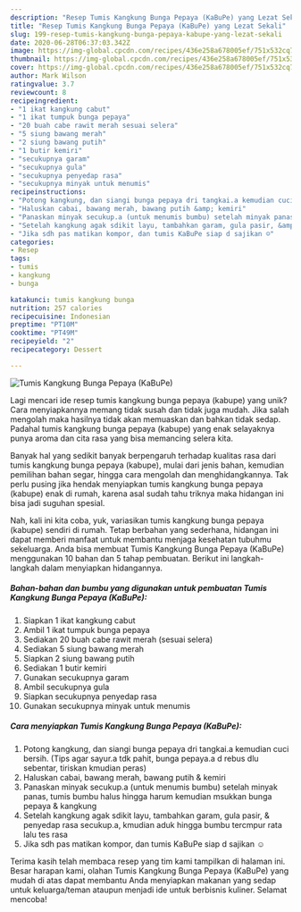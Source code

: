 ```yaml
---
description: "Resep Tumis Kangkung Bunga Pepaya (KaBuPe) yang Lezat Sekali"
title: "Resep Tumis Kangkung Bunga Pepaya (KaBuPe) yang Lezat Sekali"
slug: 199-resep-tumis-kangkung-bunga-pepaya-kabupe-yang-lezat-sekali
date: 2020-06-28T06:37:03.342Z
image: https://img-global.cpcdn.com/recipes/436e258a678005ef/751x532cq70/tumis-kangkung-bunga-pepaya-kabupe-foto-resep-utama.jpg
thumbnail: https://img-global.cpcdn.com/recipes/436e258a678005ef/751x532cq70/tumis-kangkung-bunga-pepaya-kabupe-foto-resep-utama.jpg
cover: https://img-global.cpcdn.com/recipes/436e258a678005ef/751x532cq70/tumis-kangkung-bunga-pepaya-kabupe-foto-resep-utama.jpg
author: Mark Wilson
ratingvalue: 3.7
reviewcount: 8
recipeingredient:
- "1 ikat kangkung cabut"
- "1 ikat tumpuk bunga pepaya"
- "20 buah cabe rawit merah sesuai selera"
- "5 siung bawang merah"
- "2 siung bawang putih"
- "1 butir kemiri"
- "secukupnya garam"
- "secukupnya gula"
- "secukupnya penyedap rasa"
- "secukupnya minyak untuk menumis"
recipeinstructions:
- "Potong kangkung, dan siangi bunga pepaya dri tangkai.a kemudian cuci bersih. (Tips agar sayur.a tdk pahit, bunga pepaya.a d rebus dlu sebentar, tiriskan kmudian peras)"
- "Haluskan cabai, bawang merah, bawang putih &amp; kemiri"
- "Panaskan minyak secukup.a (untuk menumis bumbu) setelah minyak panas, tumis bumbu halus hingga harum kemudian msukkan bunga pepaya &amp; kangkung"
- "Setelah kangkung agak sdikit layu, tambahkan garam, gula pasir, &amp; penyedap rasa secukup.a, kmudian aduk hingga bumbu tercmpur rata lalu tes rasa"
- "Jika sdh pas matikan kompor, dan tumis KaBuPe siap d sajikan ☺"
categories:
- Resep
tags:
- tumis
- kangkung
- bunga

katakunci: tumis kangkung bunga 
nutrition: 257 calories
recipecuisine: Indonesian
preptime: "PT10M"
cooktime: "PT49M"
recipeyield: "2"
recipecategory: Dessert

---
```



![Tumis Kangkung Bunga Pepaya (KaBuPe)](https://img-global.cpcdn.com/recipes/436e258a678005ef/751x532cq70/tumis-kangkung-bunga-pepaya-kabupe-foto-resep-utama.jpg)

Lagi mencari ide resep tumis kangkung bunga pepaya (kabupe) yang unik? Cara menyiapkannya memang tidak susah dan tidak juga mudah. Jika salah mengolah maka hasilnya tidak akan memuaskan dan bahkan tidak sedap. Padahal tumis kangkung bunga pepaya (kabupe) yang enak selayaknya punya aroma dan cita rasa yang bisa memancing selera kita.

Banyak hal yang sedikit banyak berpengaruh terhadap kualitas rasa dari tumis kangkung bunga pepaya (kabupe), mulai dari jenis bahan, kemudian pemilihan bahan segar, hingga cara mengolah dan menghidangkannya. Tak perlu pusing jika hendak menyiapkan tumis kangkung bunga pepaya (kabupe) enak di rumah, karena asal sudah tahu triknya maka hidangan ini bisa jadi suguhan spesial.




Nah, kali ini kita coba, yuk, variasikan tumis kangkung bunga pepaya (kabupe) sendiri di rumah. Tetap berbahan yang sederhana, hidangan ini dapat memberi manfaat untuk membantu menjaga kesehatan tubuhmu sekeluarga. Anda bisa membuat Tumis Kangkung Bunga Pepaya (KaBuPe) menggunakan 10 bahan dan 5 tahap pembuatan. Berikut ini langkah-langkah dalam menyiapkan hidangannya.

<!--inarticleads1-->

##### Bahan-bahan dan bumbu yang digunakan untuk pembuatan Tumis Kangkung Bunga Pepaya (KaBuPe):

1. Siapkan 1 ikat kangkung cabut
1. Ambil 1 ikat tumpuk bunga pepaya
1. Sediakan 20 buah cabe rawit merah (sesuai selera)
1. Sediakan 5 siung bawang merah
1. Siapkan 2 siung bawang putih
1. Sediakan 1 butir kemiri
1. Gunakan secukupnya garam
1. Ambil secukupnya gula
1. Siapkan secukupnya penyedap rasa
1. Gunakan secukupnya minyak untuk menumis




<!--inarticleads2-->

##### Cara menyiapkan Tumis Kangkung Bunga Pepaya (KaBuPe):

1. Potong kangkung, dan siangi bunga pepaya dri tangkai.a kemudian cuci bersih. (Tips agar sayur.a tdk pahit, bunga pepaya.a d rebus dlu sebentar, tiriskan kmudian peras)
1. Haluskan cabai, bawang merah, bawang putih &amp; kemiri
1. Panaskan minyak secukup.a (untuk menumis bumbu) setelah minyak panas, tumis bumbu halus hingga harum kemudian msukkan bunga pepaya &amp; kangkung
1. Setelah kangkung agak sdikit layu, tambahkan garam, gula pasir, &amp; penyedap rasa secukup.a, kmudian aduk hingga bumbu tercmpur rata lalu tes rasa
1. Jika sdh pas matikan kompor, dan tumis KaBuPe siap d sajikan ☺




Terima kasih telah membaca resep yang tim kami tampilkan di halaman ini. Besar harapan kami, olahan Tumis Kangkung Bunga Pepaya (KaBuPe) yang mudah di atas dapat membantu Anda menyiapkan makanan yang sedap untuk keluarga/teman ataupun menjadi ide untuk berbisnis kuliner. Selamat mencoba!
